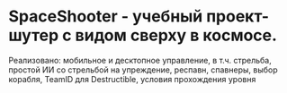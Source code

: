 # SpaceShooter - учебный проект-шутер с видом сверху в космосе. 
Реализовано: мобильное и десктопное управление, в т.ч. стрельба, простой ИИ со стрельбой на упреждение, респавн, спавнеры, выбор корабля, TeamID для Destructible, условия прохождения уровня
